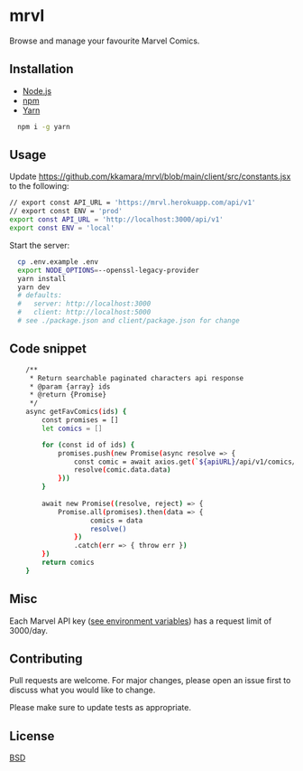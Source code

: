 # mrvl
Browse and manage your favourite Marvel Comics.

## Installation

* [Node.js](https://nodejs.org/en/) 
* [npm](https://www.npmjs.com/get-npm) 
* [Yarn](https://www.yarnpkg.com)

```bash
  npm i -g yarn
```


## Usage

Update https://github.com/kkamara/mrvl/blob/main/client/src/constants.jsx to the following:

```bash
// export const API_URL = 'https://mrvl.herokuapp.com/api/v1'
// export const ENV = 'prod'
export const API_URL = 'http://localhost:3000/api/v1'
export const ENV = 'local'
```

Start the server:
```bash
  cp .env.example .env
  export NODE_OPTIONS=--openssl-legacy-provider
  yarn install
  yarn dev
  # defaults:
  #   server: http://localhost:3000
  #   client: http://localhost:5000
  # see ./package.json and client/package.json for change
```

## Code snippet

```bash
    /** 
     * Return searchable paginated characters api response
     * @param {array} ids
     * @return {Promise}
     */
    async getFavComics(ids) {
        const promises = []
        let comics = []

        for (const id of ids) {
            promises.push(new Promise(async resolve => {
                const comic = await axios.get(`${apiURL}/api/v1/comics/${id}`)
                resolve(comic.data.data)
            })) 
        }   
            
        await new Promise((resolve, reject) => {
            Promise.all(promises).then(data => {
                    comics = data
                    resolve()
                })  
                .catch(err => { throw err })
        })  
        return comics
    }
```

## Misc

Each Marvel API key ([see environment variables](https://raw.githubusercontent.com/kkamara/mrvl/main/.env.example)) has a request limit of 3000/day.

## Contributing
Pull requests are welcome. For major changes, please open an issue first to discuss what you would like to change.

Please make sure to update tests as appropriate.

## License
[BSD](https://opensource.org/licenses/BSD-3-Clause)
